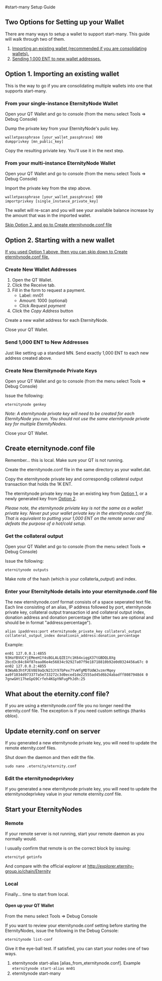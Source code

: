 #start-many Setup Guide

## Two Options for Setting up your Wallet
There are many ways to setup a wallet to support start-many. This guide will walk through two of them.

1. [Importing an existing wallet (recommended if you are consolidating wallets).](#option1)
2. [Sending 1,000 ENT to new wallet addresses.](#option2)

## <a name="option1"></a>Option 1. Importing an existing wallet

This is the way to go if you are consolidating multiple wallets into one that supports start-many. 

### From your single-instance EternityNode Wallet

Open your QT Wallet and go to console (from the menu select Tools => Debug Console)

Dump the private key from your EternityNode's pulic key.

```
walletpassphrase [your_wallet_passphrase] 600
dumpprivkey [mn_public_key]
```

Copy the resulting priviate key. You'll use it in the next step.

### From your multi-instance EternityNode Wallet

Open your QT Wallet and go to console (from the menu select Tools => Debug Console)

Import the private key from the step above.

```
walletpassphrase [your_wallet_passphrase] 600
importprivkey [single_instance_private_key]
```

The wallet will re-scan and you will see your available balance increase by the amount that was in the imported wallet.

[Skip Option 2. and go to Create eternitynode.conf file](#eternitynodeconf)

## <a name="option2"></a>Option 2. Starting with a new wallet

[If you used Option 1 above, then you can skip down to Create eternitynode.conf file.](#eternitynodeconf)

### Create New Wallet Addresses

1. Open the QT Wallet.
2. Click the Receive tab.
3. Fill in the form to request a payment.
    * Label: mn01
    * Amount: 1000 (optional)
    * Click *Request payment*
5. Click the *Copy Address* button

Create a new wallet address for each EternityNode.

Close your QT Wallet.

### Send 1,000 ENT to New Addresses

Just like setting up a standard MN. Send exactly 1,000 ENT to each new address created above.

### Create New Eternitynode Private Keys

Open your QT Wallet and go to console (from the menu select Tools => Debug Console)

Issue the following:

```eternitynode genkey```

*Note: A eternitynode private key will need to be created for each EternityNode you run. You should not use the same eternitynode private key for multiple EternityNodes.*

Close your QT Wallet.

## <a name="eternitynodeconf"></a>Create eternitynode.conf file

Remember... this is local. Make sure your QT is not running.

Create the eternitynode.conf file in the same directory as your wallet.dat.

Copy the eternitynode private key and correspondig collateral output transaction that holds the 1K ENT.

The eternitynode private key may be an existing key from [Option 1](#option1), or a newly generated key from [Option 2](#option2). 

*Please note, the eternitynode priviate key is not the same as a wallet private key. Never put your wallet private key in the eternitynode.conf file. That is equivalent to putting your 1,000 ENT on the remote server and defeats the purpose of a hot/cold setup.*

### Get the collateral output

Open your QT Wallet and go to console (from the menu select Tools => Debug Console)

Issue the following:

```eternitynode outputs```

Make note of the hash (which is your collaterla_output) and index.

### Enter your EternityNode details into your eternitynode.conf file

The new eternitynode.conf format consists of a space seperated text file. Each line consisting of an alias, IP address followed by port, eternitynode private key, collateral output transaction id and collateral output index, donation address and donation percentage (the latter two are optional and should be in format "address:percentage").

```
alias ipaddress:port eternitynode_private_key collateral_output collateral_output_index donationin_address:donation_percentage
```



Example:

```
en01 127.0.0.1:4855 93HaYBVUCYjEMeeH1Y4sBGLALQZE1Yc1K64xiqgX37tGBDQL8Xg 2bcd3c84c84f87eaa86e4e56834c92927a07f9e18718810b92e0d0324456a67c 0
en02 127.0.0.2:4855 93WaAb3htPJEV8E9aQcN23Jt97bPex7YvWfgMDTUdWJvzmrMqey aa9f1034d973377a5e733272c3d0eced1de22555ad45d6b24abadff8087948d4 0 7gnwGHt17heGpG9Crfeh4KGpYNFugPhJdh:25
```

## What about the eternity.conf file?

If you are using a eternitynode.conf file you no longer need the eternity.conf file. The exception is if you need custom settings (thanks oblox). 

## Update eternity.conf on server

If you generated a new eternitynode private key, you will need to update the remote eternity.conf files.

Shut down the daemon and then edit the file.

```sudo nano .eternity/eternity.conf```

### Edit the eternitynodeprivkey
If you generated a new eternitynode private key, you will need to update the eternitynodeprivkey value in your remote eternity.conf file.

## Start your EternityNodes

### Remote

If your remote server is not running, start your remote daemon as you normally would. 

I usually confirm that remote is on the correct block by issuing:

```eternityd getinfo```

And compare with the official explorer at http://explorer.eternity-group.io/chain/Eternity

### Local

Finally... time to start from local.

#### Open up your QT Wallet

From the menu select Tools => Debug Console

If you want to review your eternitynode.conf setting before starting the EternityNodes, issue the following in the Debug Console:

```eternitynode list-conf```

Give it the eye-ball test. If satisfied, you can start your nodes one of two ways.

1. eternitynode start-alias [alias_from_eternitynode.conf]. Example ```eternitynode start-alias mn01```
2. eternitynode start-many
